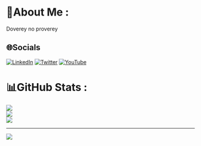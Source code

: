 # 💫About Me :
Doverey no proverey

## 🌐Socials
[![LinkedIn](https://img.shields.io/badge/LinkedIn-%230077B5.svg?logo=linkedin&logoColor=white)](https://linkedin.com/in/eduardoamuller) [![Twitter](https://img.shields.io/badge/Twitter-%231DA1F2.svg?logo=Twitter&logoColor=white)](https://twitter.com/barbixxxa) [![YouTube](https://img.shields.io/badge/YouTube-%23FF0000.svg?logo=YouTube&logoColor=white)](https://youtube.com/c/tarponise) 
# 📊GitHub Stats :
![](https://github-readme-stats.vercel.app/api?username=barbixxxa&theme=radical&hide_border=false&include_all_commits=true&count_private=false)<br/>
![](https://github-readme-streak-stats.herokuapp.com/?user=barbixxxa&theme=radical&hide_border=false)<br/>
![](https://github-readme-stats.vercel.app/api/top-langs/?username=barbixxxa&theme=radical&hide_border=false&include_all_commits=true&count_private=false&layout=compact)



---
[![](https://visitcount.itsvg.in/api?id=barbixxxa&icon=5&color=5)](https://visitcount.itsvg.in)
